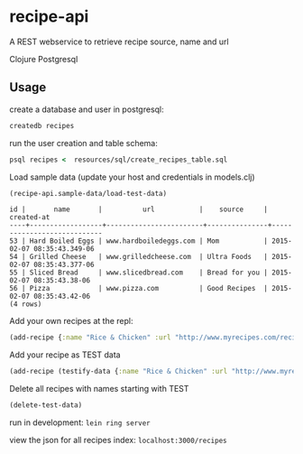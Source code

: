 # recipe-api

A REST webservice to retrieve recipe source, name and url

Clojure
Postgresql

## Usage

create a database and user in postgresql:
```clj
createdb recipes
```

run the user creation and table schema:
```clj
psql recipes <  resources/sql/create_recipes_table.sql
```

Load sample data (update your host and credentials in models.clj)
```clj
(recipe-api.sample-data/load-test-data)
```


```
id |       name       |          url           |    source     |         created-at
----+------------------+------------------------+---------------+----------------------------
53 | Hard Boiled Eggs | www.hardboiledeggs.com | Mom           | 2015-02-07 08:35:43.349-06
54 | Grilled Cheese   | www.grilledcheese.com  | Ultra Foods   | 2015-02-07 08:35:43.377-06
55 | Sliced Bread     | www.slicedbread.com    | Bread for you | 2015-02-07 08:35:43.38-06
56 | Pizza            | www.pizza.com          | Good Recipes  | 2015-02-07 08:35:43.42-06
(4 rows)
```

Add your own recipes at the repl:
```clj
(add-recipe {:name "Rice & Chicken" :url "http://www.myrecipes.com/recipe/chicken-and-rice" :source "My Recipes"})
```

Add your recipe as TEST data
```clj
(add-recipe (testify-data {:name "Rice & Chicken" :url "http://www.myrecipes.com/recipe/chicken-and-rice" :source "My Recipes"}))
```

Delete all recipes with names starting with TEST
```clj
(delete-test-data)
```

run in development:
`lein ring server`

view the json for all recipes index:
`localhost:3000/recipes`
